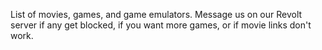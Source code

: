 List of movies, games, and game emulators. Message us on our Revolt server if any get blocked, if you want more games, or if movie links don't work.
